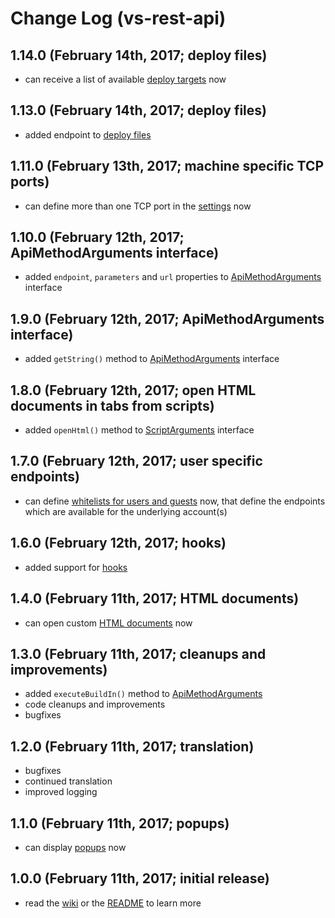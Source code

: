 # Change Log (vs-rest-api)

## 1.14.0 (February 14th, 2017; deploy files)

* can receive a list of available [deploy targets](https://github.com/mkloubert/vs-rest-api/wiki/buildin_endpoints_get_deploy) now

## 1.13.0 (February 14th, 2017; deploy files)

* added endpoint to [deploy files](https://github.com/mkloubert/vs-rest-api/wiki#apideploy-)

## 1.11.0 (February 13th, 2017; machine specific TCP ports)

* can define more than one TCP port in the [settings](https://github.com/mkloubert/vs-rest-api/wiki#settings-) now

## 1.10.0 (February 12th, 2017; ApiMethodArguments interface)

* added `endpoint`, `parameters` and `url` properties to [ApiMethodArguments](https://mkloubert.github.io/vs-rest-api/interfaces/_contracts_.apimethodarguments.html) interface

## 1.9.0 (February 12th, 2017; ApiMethodArguments interface)

* added `getString()` method to [ApiMethodArguments](https://mkloubert.github.io/vs-rest-api/interfaces/_contracts_.apimethodarguments.html) interface

## 1.8.0 (February 12th, 2017; open HTML documents in tabs from scripts)

* added `openHtml()` method to [ScriptArguments](https://mkloubert.github.io/vs-rest-api/interfaces/_contracts_.scriptarguments.html) interface

## 1.7.0 (February 12th, 2017; user specific endpoints)

* can define [whitelists for users and guests](https://github.com/mkloubert/vs-rest-api/wiki#user--guest-endpoints-) now, that define the endpoints which are available for the underlying account(s)

## 1.6.0 (February 12th, 2017; hooks)

* added support for [hooks](https://github.com/mkloubert/vs-rest-api/wiki/settings_hooks)

## 1.4.0 (February 11th, 2017; HTML documents)

* can open custom [HTML documents](https://github.com/mkloubert/vs-rest-api/wiki/buildin_endpoints_post_html) now

## 1.3.0 (February 11th, 2017; cleanups and improvements)

* added `executeBuildIn()` method to [ApiMethodArguments](https://mkloubert.github.io/vs-rest-api/interfaces/_contracts_.apimethodarguments.html)
* code cleanups and improvements
* bugfixes

## 1.2.0 (February 11th, 2017; translation)

* bugfixes
* continued translation
* improved logging

## 1.1.0 (February 11th, 2017; popups)

* can display [popups](https://github.com/mkloubert/vs-rest-api/wiki/buildin_endpoints_post_popups) now

## 1.0.0 (February 11th, 2017; initial release)

* read the [wiki](https://github.com/mkloubert/vs-rest-api/wiki) or the [README](https://github.com/mkloubert/vs-rest-api/blob/master/README.md) to learn more
